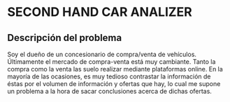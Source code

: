 # SECOND HAND CAR ANALIZER

## Descripción del problema

Soy el dueño de un concesionario de compra/venta de vehículos. Últimamente el
mercado de compra-venta está muy cambiante. Tanto la compra como la venta las
suelo realizar mediante plataformas online. En la mayoría de las ocasiones,
es muy tedioso contrastar la información de éstas por el volumen de información
y ofertas que hay, lo cual me supone un problema a la hora de sacar conclusiones
acerca de dichas ofertas.
